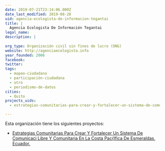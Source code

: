 ```yaml
---
date: 2019-07-21T23:14:06.000Z
date_last_modified: 2019-08-28
uid: agencia-ecologista-de-informacion-tegantai
title: |
  Agencia Ecologista De Información Tegantai
legal_name: 
description: |
  
org_type: Organización civil sin fines de lucro (ONG)
website: http://agenciaecologista.info
year_founded: 2006
facebook: 
twitter: 
tags:
  - mapeo-ciudadano
  - participación-ciudadana
  - otro
  - periodismo-de-datos
cities: 
  - Quito
projects_uids:
  - estrategias-comunitarias-para-crear-y-fortalecer-un-sistema-de-comunicaci-libre-y-comunitaria-en-la-costa-pac-ifica-de-esmeraldas-ecuador

---
```


Esta organización tiene los siguientes proyectos:

- [Estrategias Comunitarias Para Crear Y Fortalecer Un Sistema De Comunicaci Libre Y Comunitaria En La Costa Pac{Ifica De Esmeraldas, Ecuador.](/proyectos/estrategias-comunitarias-para-crear-y-fortalecer-un-sistema-de-comunicaci-libre-y-comunitaria-en-la-costa-pac-ifica-de-esmeraldas-ecuador)
